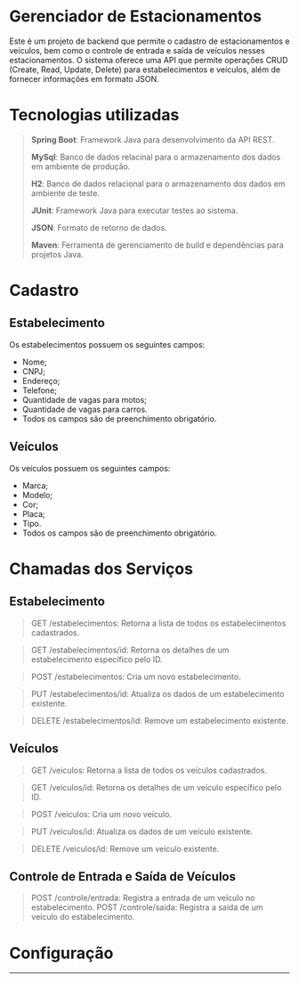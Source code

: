 # Gerenciador de Estacionamentos

Este é um projeto de backend que permite o cadastro de estacionamentos e veículos, bem como o controle de entrada e saída de veículos nesses estacionamentos. O sistema oferece uma API que permite operações CRUD (Create, Read, Update, Delete) para estabelecimentos e veículos, além de fornecer informações em formato JSON. 

# Tecnologias utilizadas

> **Spring Boot**: Framework Java para desenvolvimento da API REST.
> 
> **MySql**: Banco de dados relacinal para o armazenamento dos dados em ambiente de produção.
>
>  **H2**: Banco de dados relacional para o armazenamento dos dados em ambiente de teste.
>
> **JUnit**: Framework Java para executar testes ao sistema.
>
> **JSON**: Formato de retorno de dados.
>
> **Maven**: Ferramenta de gerenciamento de build e dependências para projetos Java.

# Cadastro

## Estabelecimento
Os estabelecimentos possuem os seguintes campos:

- Nome;
- CNPJ;
- Endereço;
- Telefone;
- Quantidade de vagas para motos;
- Quantidade de vagas para carros.
- Todos os campos são de preenchimento obrigatório.

## Veículos
Os veículos possuem os seguintes campos:

- Marca;
- Modelo;
- Cor;
- Placa;
- Tipo.
- Todos os campos são de preenchimento obrigatório.

# Chamadas dos Serviços

## Estabelecimento
> GET /estabelecimentos: Retorna a lista de todos os estabelecimentos cadastrados.

> GET /estabelecimentos/id: Retorna os detalhes de um estabelecimento específico pelo ID.

> POST /estabelecimentos: Cria um novo estabelecimento.

> PUT /estabelecimentos/id: Atualiza os dados de um estabelecimento existente.

> DELETE /estabelecimentos/id: Remove um estabelecimento existente.

## Veículos
> GET /veiculos: Retorna a lista de todos os veículos cadastrados.

> GET /veiculos/id: Retorna os detalhes de um veículo específico pelo ID.

> POST /veiculos: Cria um novo veículo.

> PUT /veiculos/id: Atualiza os dados de um veículo existente.

> DELETE /veiculos/id: Remove um veículo existente.

## Controle de Entrada e Saída de Veículos
> POST /controle/entrada: Registra a entrada de um veículo no estabelecimento.
> POST /controle/saida: Registra a saída de um veículo do estabelecimento.

# Configuração
---

